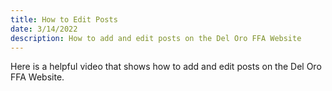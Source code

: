 ```yaml
---
title: How to Edit Posts
date: 3/14/2022
description: How to add and edit posts on the Del Oro FFA Website
---
```


Here is a helpful video that shows how to add and edit posts on the Del Oro FFA Website.